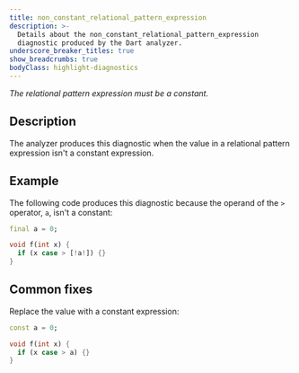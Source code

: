 ```yaml
---
title: non_constant_relational_pattern_expression
description: >-
  Details about the non_constant_relational_pattern_expression
  diagnostic produced by the Dart analyzer.
underscore_breaker_titles: true
show_breadcrumbs: true
bodyClass: highlight-diagnostics
---
```


_The relational pattern expression must be a constant._

## Description

The analyzer produces this diagnostic when the value in a relational
pattern expression isn't a constant expression.

## Example

The following code produces this diagnostic because the operand of the `>`
operator, `a`, isn't a constant:

```dart
final a = 0;

void f(int x) {
  if (x case > [!a!]) {}
}
```

## Common fixes

Replace the value with a constant expression:

```dart
const a = 0;

void f(int x) {
  if (x case > a) {}
}
```
